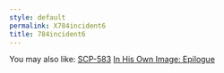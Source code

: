 ```yaml
---
style: default
permalink: X784incident6
title: 784incident6
---
```

You may also like:
[SCP-583](http://scp-wiki.net/scp-583)
[In His Own Image: Epilogue](http://scp-wiki.net/in-his-own-image-epilogue)